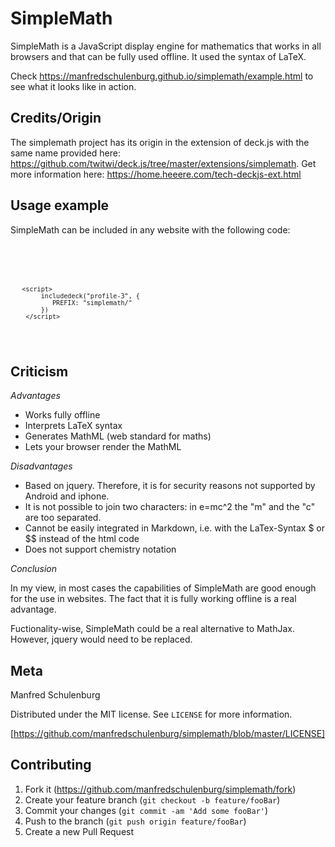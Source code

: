 # SimpleMath
SimpleMath is a JavaScript display engine for mathematics that works in all browsers and that can be fully used offline. It used the syntax of LaTeX.

Check https://manfredschulenburg.github.io/simplemath/example.html to see what it looks like in action.


## Credits/Origin

The simplemath project has its origin in the extension of deck.js with the same name provided here: https://github.com/twitwi/deck.js/tree/master/extensions/simplemath. Get more information here: https://home.heeere.com/tech-deckjs-ext.html



## Usage example

SimpleMath can be included in any website with the following code:

<code>
  
  <script src="simplemath/extensions/includedeck/load.js"></script>
       <script>
            includedeck("profile-3", {
               PREFIX: "simplemath/" 
            })
        </script>
 </code>
 
## Criticism

*Advantages*
    
  * Works fully offline
  * Interprets LaTeX syntax
  * Generates MathML (web standard for maths)
  * Lets your browser render the MathML

*Disadvantages*
    
* Based on jquery. Therefore, it is for security reasons not supported by Android and iphone.
* It is not possible to join two characters: in e=mc^2 the "m" and the "c" are too separated.
* Cannot be easily integrated in Markdown, i.e. with the LaTex-Syntax $ or $$ instead of the html code
* Does not support chemistry notation
		

*Conclusion*

In my view, in most cases the capabilities of SimpleMath are good enough for the use in websites. The fact that it is fully working offline is a real advantage.

Fuctionality-wise, SimpleMath could be a real alternative to MathJax. However, jquery would need to be replaced.
 

## Meta

Manfred Schulenburg

Distributed under the MIT license. See ``LICENSE`` for more information.

[https://github.com/manfredschulenburg/simplemath/blob/master/LICENSE]

## Contributing

1. Fork it (<https://github.com/manfredschulenburg/simplemath/fork>)
2. Create your feature branch (`git checkout -b feature/fooBar`)
3. Commit your changes (`git commit -am 'Add some fooBar'`)
4. Push to the branch (`git push origin feature/fooBar`)
5. Create a new Pull Request
